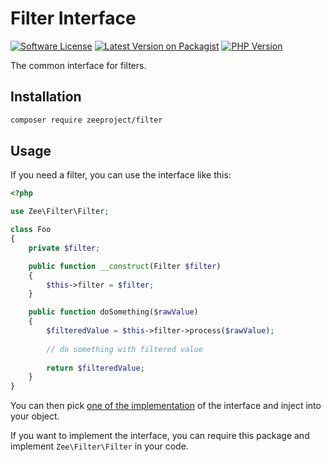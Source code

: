# Filter Interface

[![Software License][ico-license]][link-license]
[![Latest Version on Packagist][ico-version]][link-packagist]
[![PHP Version][ico-php-version]][link-github]

The common interface for filters.

## Installation

~~~bash
composer require zeeproject/filter
~~~

## Usage

If you need a filter, you can use the interface like this:

~~~php
<?php

use Zee\Filter\Filter;

class Foo
{
    private $filter;

    public function __construct(Filter $filter)
    {
        $this->filter = $filter;
    }

    public function doSomething($rawValue)
    {
        $filteredValue = $this->filter->process($rawValue);
        
        // do something with filtered value
        
        return $filteredValue;
    }
}
~~~

You can then pick [one of the implementation](https://packagist.org/providers/zeeproject/filter-implementation)
of the interface and inject into your object.

If you want to implement the interface, you can require this package and implement `Zee\Filter\Filter` in your code.

[ico-license]: https://img.shields.io/badge/License-BSD%202--Clause-blue.svg?style=for-the-badge
[ico-version]: https://img.shields.io/packagist/v/zeeproject/filter.svg?style=for-the-badge&label=Latest
[ico-php-version]: https://img.shields.io/packagist/php-v/zeeproject/exceptions.svg?style=for-the-badge

[link-license]: LICENSE
[link-packagist]: https://packagist.org/packages/zeeproject/filter
[link-github]: https://github.com/zee/filter
